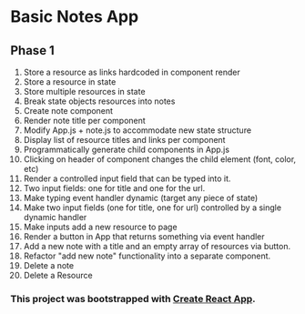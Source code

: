 # Basic Notes App
## Phase 1
1. Store a resource as links hardcoded in component render
1. Store a resource in state
1. Store multiple resources in state
1. Break state objects resources into notes
1. Create note component
1. Render note title per component
1. Modify App.js + note.js to accommodate new state structure
1. Display list of resource titles and links per component
1. Programmatically generate child components in App.js
1. Clicking on header of component changes the child element (font, color, etc)
1. Render a controlled input field that can be typed into it.
1. Two input fields: one for title and one for the url.
1. Make typing event handler dynamic (target any piece of state)
1. Make two input fields (one for title, one for url) controlled by a single dynamic handler
1. Make inputs add a new resource to page
1. Render a button in App that returns something via event handler
1. Add a new note with a title and an empty array of resources via button.
1. Refactor "add new note" functionality into a separate component.
1. Delete a note
1. Delete a Resource



### This project was bootstrapped with [Create React App](https://github.com/facebookincubator/create-react-app).

